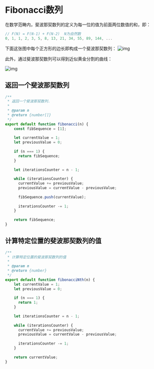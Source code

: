 # Fibonacci数列

在数学范畴内，斐波那契数列的定义为每一位的值为前面两位数值的和，即：

```js
// F(N) = F(N-1) + F(N-2)  N为自然数
0, 1, 1, 2, 3, 5, 8, 13, 21, 34, 55, 89, 144, ...
```

下面这张图中每个正方形的边长即构成一个斐波那契数列：
![img](https://camo.githubusercontent.com/f653fca3a6fcf1733d0b19c3ddb37622926b42e7/68747470733a2f2f75706c6f61642e77696b696d656469612e6f72672f77696b6970656469612f636f6d6d6f6e732f642f64622f333425324132312d4669626f6e61636369426c6f636b732e706e67)

此外，通过斐波那契数列可以得到近似黄金分割的曲线：

![img](https://camo.githubusercontent.com/e1127247ec2da22f21e548352a86e7180f10d7bf/68747470733a2f2f75706c6f61642e77696b696d656469612e6f72672f77696b6970656469612f636f6d6d6f6e732f322f32652f4669626f6e6163636953706972616c2e737667)

## 返回一个斐波那契数列

```js
/**
 * 返回一个斐波那契数列.
 *
 * @param n
 * @return {number[]}
 */
export default function fibonacci(n) {
    const fibSequence = [1];
  
    let currentValue = 1;
    let previousValue = 0;
  
    if (n === 1) {
      return fibSequence;
    }
  
    let iterationsCounter = n - 1;
  
    while (iterationsCounter) {
      currentValue += previousValue;
      previousValue = currentValue - previousValue;
  
      fibSequence.push(currentValue);
  
      iterationsCounter -= 1;
    }
  
    return fibSequence;
}
```

## 计算特定位置的斐波那契数列的值

```js
/**
 * 计算特定位置的斐波那契数列的值
 *
 * @param n
 * @return {number}
 */
export default function fibonacciNth(n) {
    let currentValue = 1;
    let previousValue = 0;
  
    if (n === 1) {
      return 1;
    }
  
    let iterationsCounter = n - 1;
  
    while (iterationsCounter) {
      currentValue += previousValue;
      previousValue = currentValue - previousValue;
  
      iterationsCounter -= 1;
    }
  
    return currentValue;
}
```